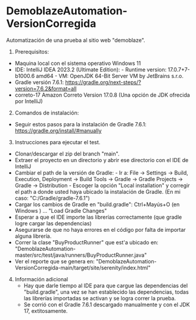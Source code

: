 # DemoblazeAutomation-VersionCorregida
Automatización de una prueba al sitio web "demoblaze".

1. Prerequisitos:
  - Maquina local con el sistema operativo Windows 11
  - IDE: IntelliJ IDEA 2023.2 (Ultimate Edition):
        - Runtime version: 17.0.7+7-b1000.6 amd64
        - VM: OpenJDK 64-Bit Server VM by JetBrains s.r.o.
  - Gradle versión 7.6.1: https://gradle.org/next-steps/?version=7.6.2&format=all 
  - correto-17 Amazon Correto Version 17.0.8 (Una opción de JDK ofrecida por IntelliJ)

2. Comandos de instalación:
  - Seguir estos pasos para la instalación de Gradle 7.6.1: https://gradle.org/install/#manually

3. Instrucciones para ejecutar el test.
  - Clonar/descargar el zip del branch "main".
  - Extraer el proyecto en un directorio y abrir ese directorio con el IDE de IntelliJ
  - Cambiar el path de la versión de Gradle:
        - Ir a: File -> Settings -> Build, Execution, Deployment -> Build Tools -> Gradle -> Gradle Projects -> Gradle -> Distribution
        - Escoger la opción "Local installation" y corregir el path a donde usted haya ubicado la instalación de Gradle. (En mi caso: "C:/Gradle/gradle-7.6.1")
  - Cargar los cambios de Gradle en "build.gradle": Ctrl+Mayús+O (en Windows ) ... "Load Gradle Changes" 
  - Esperar a que el IDE importe las librerías correctamente (que gradle logre cargar las dependencias)
  - Asegurarse de que no haya errores en el código por falta de importar alguna librería.
  - Correr la clase "BuyProductRunner" que est'a ubicado en: "DemoblazeAutomation-master/src/test/java/runners/BuyProductRunner.java"
  - Ver el reporte que se genera en: "DemoblazeAutomation-VersionCorregida-main/target/site/serenity/index.html"

4. Información adicional
   - Hay que darle tiempo al IDE para que cargue las dependencias del "build.gradle", una vez se han establecido las dependencias, todas las librerías importadas se activan y se logra correr la prueba.
   - Se corrió con el Gradle 7.6.1 descargado manualmente y con el JDK 17, extitosamente.
